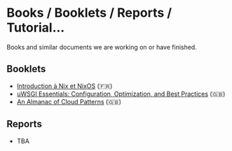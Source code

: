 # Books / Booklets / Reports / Tutorial...

Books and similar documents we are working on or have finished.

## Booklets

- [Introduction à Nix et NixOS](nixos/README.md) (🇫🇷)
- [uWSGI Essentials: Configuration, Optimization, and Best Practices](uwsgi/README.md) (🇬🇧)
- [An Almanac of Cloud Patterns](cloud-patterns/README.md) (🇬🇧)

## Reports

- TBA
